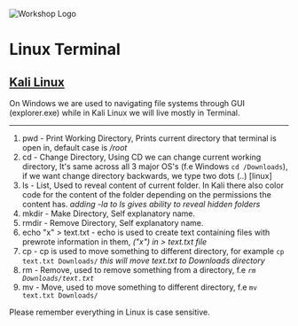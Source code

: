 ![Workshop Logo](https://cdn.discordapp.com/attachments/1096720092374499338/1196472002207289364/workshop_white.png)

# Linux Terminal
## [Kali Linux](https://www.kali.org/)

On Windows we are used to navigating file systems through GUI (explorer.exe) while in Kali Linux we will live mostly in Terminal.

---
1. pwd - Print Working Directory, Prints current directory that terminal is open in, default case is _/root_
2. cd - Change Directory, Using CD we can change current working directory, It's same across all 3 major OS's (f.e Windows `cd /Downloads`), if we want change directory backwards, we type two dots (..) [linux]
3. ls - List, Used to reveal content of current folder. In Kali there also color code for the content of the folder depending on the permissions the content has. _adding -la to ls gives ability to reveal hidden folders_
4. mkdir - Make Directory, Self explanatory name.
5. rmdir - Remove Directory, Self explanatory name.
6. echo "x" > text.txt - echo is used to create text containing files with prewrote information in them, _("x") in > text.txt file_
7. cp - cp is used to move something to different directory, for example `cp text.txt Downloads/` _this will move text.txt to Downloads directory_
8. rm - Remove, used to remove something from a directory, f.e _`rm Downloads/text.txt`_
9. mv - Move, used to move something to different directory, f.e `mv text.txt Downloads/`

Please remember everything in Linux is case sensitive.